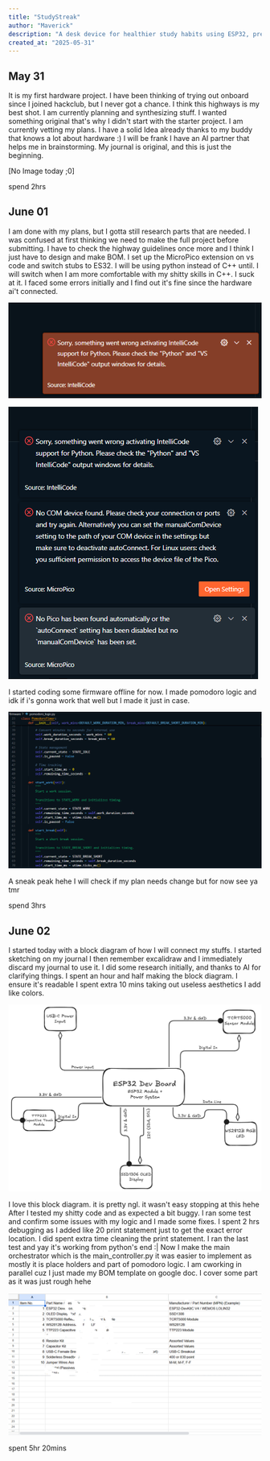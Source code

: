 ```yaml
---
title: "StudyStreak"
author: "Maverick"
description: "A desk device for healthier study habits using ESP32, presence sensing, and an OLED display."
created_at: "2025-05-31" 
---
```


## May 31

It is my first hardware project. I have been thinking of trying out onboard since I joined hackclub, but I never got a chance.
I think this highways is my best shot. I am currently planning and synthesizing stuff. I wanted something original that's why I didn't start with the starter project.
I am currently vetting my plans. I have a solid Idea already thanks to my buddy that knows a lot about hardware :)
I will be frank I have an AI partner that helps me in brainstorming. My journal is original, and this is just the beginning. 

[No Image today ;0]

spend 2hrs

## June 01

I am done with my plans, but I gotta still research parts that are needed. 
I was confused at first thinking we need to make the full project before submitting. I have to check the highway guidelines once more
and I think I just have to design and make BOM. I set up the MicroPico extension on vs code and switch stubs to ES32. 
I will be using python instead of C++ until. I will switch when I am more comfortable with my shitty skills in C++. I suck at it.
I faced some errors initially and I find out it's fine since the hardware ai't connected. 

![alt text](images/image.png)

![alt text](images/image-1.png)

I started coding some firmware offline for now. I made pomodoro logic and idk if i's gonna work that well but I made it just in case.

![alt text](images/image-2.png)

A sneak peak hehe
I will check if my plan needs change but for now see ya tmr

spend 3hrs

## June 02

I started today with a block diagram of how I will connect my stuffs. I started sketching on my journal
I then remember excalidraw and I immediately discard my journal to use it. I did some research initially, 
and thanks to AI for clarifying things. I spent an hour and half making the block diagram. I ensure it's readable
I spent extra 10 mins taking out useless aesthetics I add like colors. 

![alt text](images/studystreak_sketch.png)

I love this block diagram. it is pretty ngl. it wasn't easy stopping at this hehe
After I tested my shitty code and as expected a bit buggy. I ran some test and confirm some issues with my logic and I made some fixes.
I spent 2 hrs debugging as I added like 20 print statement just to get the exact error location. I did spent extra time cleaning the 
print statement. I ran the last test and yay it's working from python's end :|
Now I make the main orchestrator which is the main_controller.py
it was easier to implement as mostly it is place holders and part of pomodoro logic. 
I am cworking in parallel cuz I just made my BOM template on google doc. I cover some part as it was just rough hehe

![alt text](images/bom1.png)

spent 5hr 20mins


